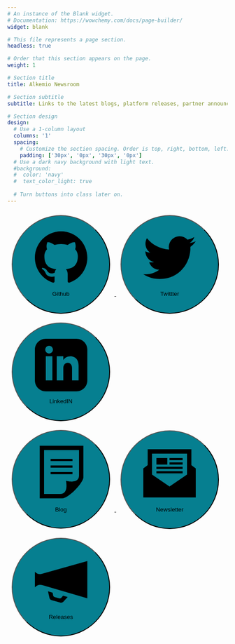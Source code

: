 ```yaml
---
# An instance of the Blank widget.
# Documentation: https://wowchemy.com/docs/page-builder/
widget: blank

# This file represents a page section.
headless: true

# Order that this section appears on the page.
weight: 1

# Section title
title: Alkemio Newsroom

# Section subtitle
subtitle: Links to the latest blogs, platform releases, partner announcements, and more.

# Section design
design:
  # Use a 1-column layout
  columns: '1'
  spacing:
    # Customize the section spacing. Order is top, right, bottom, left.
    padding: ['30px', '0px', '30px', '0px']
  # Use a dark navy background with light text.
  #background:
  #  color: 'navy'
  #  text_color_light: true
  
  # Turn buttons into class later on.
---
```

<div class="d-flex justify-content-between px-5 pb-1">
    <a href="https://github.com/alkem-io" target="_blank"> 
        <button class="btn text-white font-weight-bold" style="background-color: #067f90; width: 225px; height: 225px; border-radius: 200px; margin: 10px;">
                <svg xmlns="http://www.w3.org/2000/svg" width="200" height="120" viewBox="0 0 24 24"><path d="M12 0c-6.626 0-12 5.373-12 12 0 5.302 3.438 9.8 8.207 11.387.599.111.793-.261.793-.577v-2.234c-3.338.726-4.033-1.416-4.033-1.416-.546-1.387-1.333-1.756-1.333-1.756-1.089-.745.083-.729.083-.729 1.205.084 1.839 1.237 1.839 1.237 1.07 1.834 2.807 1.304 3.492.997.107-.775.418-1.305.762-1.604-2.665-.305-5.467-1.334-5.467-5.931 0-1.311.469-2.381 1.236-3.221-.124-.303-.535-1.524.117-3.176 0 0 1.008-.322 3.301 1.23.957-.266 1.983-.399 3.003-.404 1.02.005 2.047.138 3.006.404 2.291-1.552 3.297-1.23 3.297-1.23.653 1.653.242 2.874.118 3.176.77.84 1.235 1.911 1.235 3.221 0 4.609-2.807 5.624-5.479 5.921.43.372.823 1.102.823 2.222v3.293c0 .319.192.694.801.576 4.765-1.589 8.199-6.086 8.199-11.386 0-6.627-5.373-12-12-12z"/></svg>
                <br> <br> Github 
        </button> 
    </a>
    <a href="https://twitter.com/alkem_io" target="_blank">
        <button class="btn text-white font-weight-bold" style="background-color: #067f90; width: 225px; height: 225px; border-radius: 200px; margin: 10px;">
                       <svg xmlns="http://www.w3.org/2000/svg" width="200" height="120" viewBox="0 0 24 24"><path d="M24 4.557c-.883.392-1.832.656-2.828.775 1.017-.609 1.798-1.574 2.165-2.724-.951.564-2.005.974-3.127 1.195-.897-.957-2.178-1.555-3.594-1.555-3.179 0-5.515 2.966-4.797 6.045-4.091-.205-7.719-2.165-10.148-5.144-1.29 2.213-.669 5.108 1.523 6.574-.806-.026-1.566-.247-2.229-.616-.054 2.281 1.581 4.415 3.949 4.89-.693.188-1.452.232-2.224.084.626 1.956 2.444 3.379 4.6 3.419-2.07 1.623-4.678 2.348-7.29 2.04 2.179 1.397 4.768 2.212 7.548 2.212 9.142 0 14.307-7.721 13.995-14.646.962-.695 1.797-1.562 2.457-2.549z"/></svg>
                       <br> <br>Twittter
        </button>
    </a>
    <a href="https://www.linkedin.com/company/alkemio-foundation/" target="_blank">
        <button class="btn text-white font-weight-bold" style="background-color: #067f90; width: 225px; height: 225px; border-radius: 200px; margin: 10px;">
                      <svg xmlns="http://www.w3.org/2000/svg" width="200" height="120" viewBox="0 0 24 24"><path d="M19 0h-14c-2.761 0-5 2.239-5 5v14c0 2.761 2.239 5 5 5h14c2.762 0 5-2.239 5-5v-14c0-2.761-2.238-5-5-5zm-11 19h-3v-11h3v11zm-1.5-12.268c-.966 0-1.75-.79-1.75-1.764s.784-1.764 1.75-1.764 1.75.79 1.75 1.764-.783 1.764-1.75 1.764zm13.5 12.268h-3v-5.604c0-3.368-4-3.113-4 0v5.604h-3v-11h3v1.765c1.396-2.586 7-2.777 7 2.476v6.759z"/></svg>
                      <br> <br> LinkedIN
        </button>
    </a>
</div>
<!-- Row 2 -->
<div class="d-flex justify-content-between px-5 pb-1">
    <a href="/post/" target="_blank"> 
        <button class="btn text-white font-weight-bold" style="background-color: #067f90; width: 225px; height: 225px; border-radius: 200px; margin: 10px;">
            <img>
            <svg xmlns="http://www.w3.org/2000/svg" width="200" height="120" viewBox="0 0 24 24"><path d="M4 22v-20h16v11.543c0 4.107-6 2.457-6 2.457s1.518 6-2.638 6h-7.362zm18-7.614v-14.386h-20v24h10.189c3.163 0 9.811-7.223 9.811-9.614zm-5-1.386h-10v-1h10v1zm0-4h-10v1h10v-1zm0-3h-10v1h10v-1z"/></svg>
                       <br> <br>Blog
        </button> 
    </a>
    <a href="https://share-eu1.hsforms.com/1QphZYrkqQrya8sg29o360Qf6b89" target="_blank">
        <button class="btn text-white font-weight-bold" style="background-color: #067f90; width: 225px; height: 225px; border-radius: 200px; margin: 10px;">
                       <svg width="200" height="120" xmlns="http://www.w3.org/2000/svg" fill-rule="evenodd" clip-rule="evenodd" viewBox="0 0 24 24"><path d="M24 23h-24v-13.275l2-1.455v-7.27h20v7.272l2 1.453v13.275zm-20-10.472v-9.528h16v9.527l-8 5.473-8-5.472zm14-.528h-12v-1h12v1zm0-3v1h-12v-1h12zm-7-1h-5v-3h5v3zm7 0h-6v-1h6v1zm0-2h-6v-1h6v1z"/></svg>
                       <br> <br>Newsletter
        </button>
    </a>
    <a href="/releases/" target="_blank">
        <button class="btn text-white font-weight-bold" style="background-color: #067f90; width: 225px; height: 225px; border-radius: 200px; margin: 10px;">
                      <svg xmlns="http://www.w3.org/2000/svg" width="200" height="120" viewBox="0 0 24 24"><path d="M3.662 8.68c-1.568.476-2.568.31-3.662-.784v7.104c1.032-1.099 2.093-1.438 3.662-.961l20.338 5.961v-17l-20.338 5.68zm11.338 10.739l-1.962 2.147c-.364.375-.907.521-1.412.381l-3.95-1.08c-.49-.136-.869-.52-.996-1.009l-.68-3.046 2.131.617.234 1.329c.085.323.336.578.659.668l2.142.579c.335.094.696-.002.937-.252l.795-.944 2.102.61z"/></svg>
                       <br> <br>Releases
        </button>
    </a>
</div>


